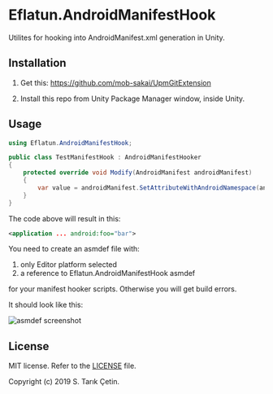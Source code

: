 # Eflatun.AndroidManifestHook
Utilites for hooking into AndroidManifest.xml generation in Unity.

## Installation

1. Get this: https://github.com/mob-sakai/UpmGitExtension

2. Install this repo from Unity Package Manager window, inside Unity.

## Usage

```cs
using Eflatun.AndroidManifestHook;

public class TestManifestHook : AndroidManifestHooker
{
    protected override void Modify(AndroidManifest androidManifest)
    {
        var value = androidManifest.SetAttributeWithAndroidNamespace(androidManifest.ApplicationElement, "foo", "bar");
    }
}
```

The code above will result in this:
```xml
<application ... android:foo="bar">
```

You need to create an asmdef file with:

1. only Editor platform selected 
2. a reference to Eflatun.AndroidManifestHook asmdef

for your manifest hooker scripts. Otherwise you will get build errors. 

It should look like this:

![asmdef screenshot](https://raw.githubusercontent.com/starikcetin/Eflatun.AndroidManifestHook/repo-res/asmdef.png)

## License

MIT license. Refer to the [LICENSE](/LICENSE) file.

Copyright (c) 2019 S. Tarık Çetin.
